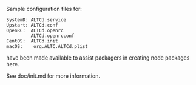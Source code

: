 Sample configuration files for:
```
SystemD: ALTCd.service
Upstart: ALTCd.conf
OpenRC:  ALTCd.openrc
         ALTCd.openrcconf
CentOS:  ALTCd.init
macOS:    org.ALTC.ALTCd.plist
```
have been made available to assist packagers in creating node packages here.

See doc/init.md for more information.
